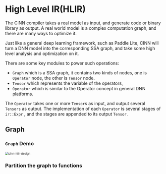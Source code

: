 # High Level IR(HLIR)

The CINN compiler takes a real model as input, and generate code or binary library as output. A real world model is a complex computation graph, and there are many ways to optimize it.

Just like a general deep learning framework, such as Paddle Lite, CINN will turn a DNN model into the corresponding SSA graph, and take some high level analysis and optimization on it.

There are some key modules to power such operations:

- `Graph` which is a SSA graph, it contains two kinds of nodes, one is `Operator` node, the other is `Tensor` node.
- `Tensor` which represents the variable of the operators,
- `Operator` which is similar to the Operator concept in general DNN platforms.

The `Operator` takes one or more `Tensor`s as input, and output several `Tensors` as output. The implementation of each `Operator` is several stages of `ir::Expr` , and the stages are appended to its output `Tensor`.

## Graph

### `Graph` Demo

<img src="hlir.assets/cinn-hlir-design.png" alt="cinn-hlir-design" style="zoom:67%;" />

### Partition the graph to functions

